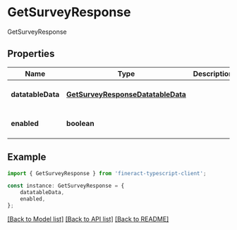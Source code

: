 # GetSurveyResponse

GetSurveyResponse

## Properties

Name | Type | Description | Notes
------------ | ------------- | ------------- | -------------
**datatableData** | [**GetSurveyResponseDatatableData**](GetSurveyResponseDatatableData.md) |  | [optional] [default to undefined]
**enabled** | **boolean** |  | [optional] [default to undefined]

## Example

```typescript
import { GetSurveyResponse } from 'fineract-typescript-client';

const instance: GetSurveyResponse = {
    datatableData,
    enabled,
};
```

[[Back to Model list]](../README.md#documentation-for-models) [[Back to API list]](../README.md#documentation-for-api-endpoints) [[Back to README]](../README.md)
